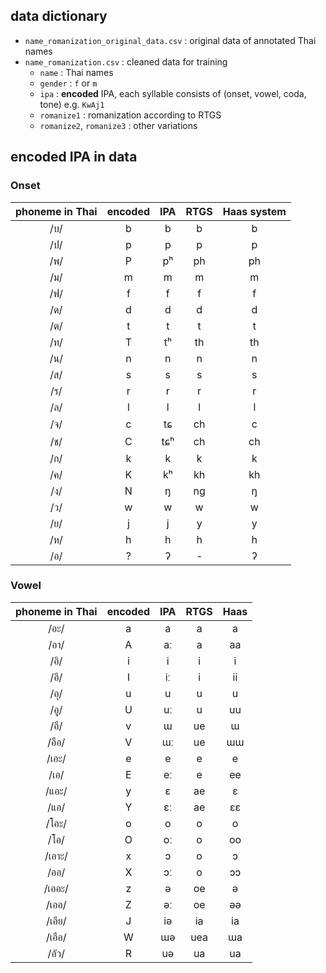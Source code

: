 ## data dictionary

- `name_romanization_original_data.csv` : original data of annotated Thai names
- `name_romanization.csv` : cleaned data for training
  - `name` : Thai names
  - `gender` : `f` or `m`
  - `ipa` : **encoded** IPA, each syllable consists of (onset, vowel, coda, tone) e.g. `KwAj1`
  - `romanize1` : romanization according to RTGS
  - `romanize2`, `romanize3` : other variations


## encoded IPA in data

### Onset

|phoneme in Thai|encoded|IPA|RTGS|Haas system|
|:-:|:-:|:-:|:-:|:-:|
|/บ/|b|b|b|b|
|/ป/|p|p|p|p|
|/พ/|P|pʰ|ph|ph|
|/ม/|m|m|m|m|
|/ฟ/|f|f|f|f|
|/ด/|d|d|d|d|
|/ต/|t|t|t|t|
|/ท/|T|tʰ|th|th|
|/น/|n|n|n|n|
|/ส/|s|s|s|s|
|/ร/|r|r|r|r|
|/ล/|l|l|l|l|
|/จ/|c|tɕ|ch|c|
|/ช/|C|tɕʰ|ch|ch|
|/ก/|k|k|k|k|
|/ค/|K|kʰ|kh|kh|
|/ง/|N|ŋ|ng|ŋ|
|/ว/|w|w|w|w|
|/ย/|j|j|y|y|
|/ห/|h|h|h|h|
|/อ/|?|ʔ|-|ʔ|

### Vowel

|phoneme in Thai|encoded|IPA|RTGS|Haas|
|:-:|:-:|:-:|:-:|:-:|
|/อะ/|a|a|a|a|
|/อา/|A|aː|a|aa|
|/อิ/|i|i|i|i|
|/อี/|I|iː|i|ii|
|/อุ/|u|u|u|u|
|/อู/|U|uː|u|uu|
|/อึ/|v|ɯ|ue|ɯ|
|/อือ/|V|ɯː|ue|ɯɯ|
|/เอะ/|e|e|e|e|
|/เอ/|E|eː|e|ee|
|/แอะ/|y|ɛ|ae|ɛ|
|/แอ/|Y|ɛː|ae|ɛɛ|
|/โอะ/|o|o|o|o|
|/โอ/|O|oː|o|oo|
|/เอาะ/|x|ɔ|o|ɔ|
|/ออ/|X|ɔː|o|ɔɔ|
|/เออะ/|z|ə|oe|ə|
|/เออ/|Z|əː|oe|əə|
|/เอีย/|J|iə|ia|ia|
|/เอือ/|W|ɯə|uea|ɯa|
|/อัว/|R|uə|ua|ua|
